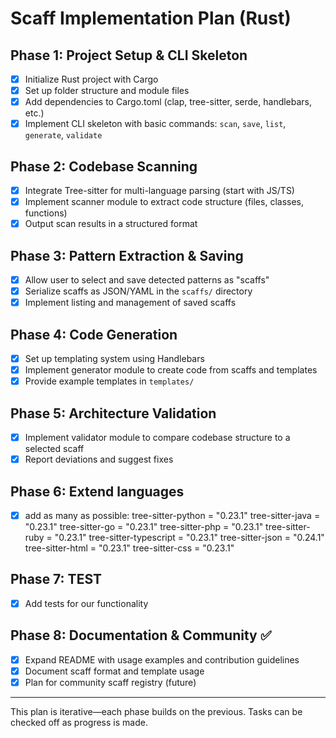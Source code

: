 # Scaff Implementation Plan (Rust)

## Phase 1: Project Setup & CLI Skeleton
- [x] Initialize Rust project with Cargo
- [x] Set up folder structure and module files
- [x] Add dependencies to Cargo.toml (clap, tree-sitter, serde, handlebars, etc.)
- [x] Implement CLI skeleton with basic commands: `scan`, `save`, `list`, `generate`, `validate`

## Phase 2: Codebase Scanning
- [x] Integrate Tree-sitter for multi-language parsing (start with JS/TS)
- [x] Implement scanner module to extract code structure (files, classes, functions)
- [x] Output scan results in a structured format

## Phase 3: Pattern Extraction & Saving
- [x] Allow user to select and save detected patterns as "scaffs"
- [x] Serialize scaffs as JSON/YAML in the `scaffs/` directory
- [x] Implement listing and management of saved scaffs

## Phase 4: Code Generation
- [x] Set up templating system using Handlebars
- [x] Implement generator module to create code from scaffs and templates
- [x] Provide example templates in `templates/`

## Phase 5: Architecture Validation
- [x] Implement validator module to compare codebase structure to a selected scaff
- [x] Report deviations and suggest fixes

## Phase 6: Extend languages
- [x] add as many as possible:
tree-sitter-python = "0.23.1"
tree-sitter-java = "0.23.1"
tree-sitter-go = "0.23.1"
tree-sitter-php = "0.23.1"
tree-sitter-ruby = "0.23.1"
tree-sitter-typescript = "0.23.1"
tree-sitter-json = "0.24.1"
tree-sitter-html = "0.23.1"
tree-sitter-css = "0.23.1"


## Phase 7: TEST
- [x] Add tests for our functionality 

## Phase 8: Documentation & Community ✅
- [x] Expand README with usage examples and contribution guidelines
- [x] Document scaff format and template usage
- [x] Plan for community scaff registry (future)

---

This plan is iterative—each phase builds on the previous. Tasks can be checked off as progress is made.
